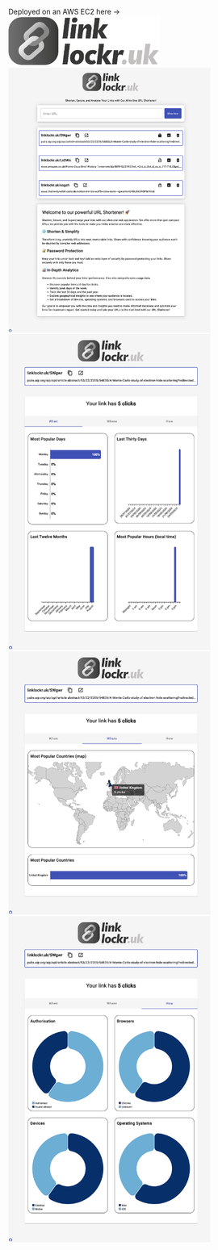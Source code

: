 Deployed on an AWS EC2 here -> <a href="https://www.linklockr.uk/" target="_blank"><img src="./front/src/assets/logo.png" width="300"></a><br>
<img src="linklockr.uk_.png" width=400><br>
<img src="linklockr.uk_SWgwr_usage_when.png" width=400><br>
<img src="linklockr.uk_SWgwr_usage_where.png" width=400><br>
<img src="linklockr.uk_SWgwr_usage_how.png" width=400><br>
